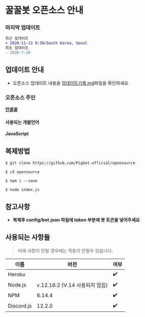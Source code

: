 # 꿀꿀봇 오픈소스 안내

### 마지막 업데이트
```diff
최근 업데이트
+ 2020-11-13 9:30/South Korea, Seoul
최초 업데이트
- 2020-7-20
```

## 업데이트 안내
+ 오픈소스 업데이트 내용을 [업데이트기록.md](업데이트기록.md)파일을 확인하세요

### 오픈소스 주인
**[안꿀꿀](https://github.com/MadeGOD)**

#### 사용되는 개발언어
**JavaScript**

## 복제방법
```
$ git clone https://github.com/Pigbot-official/opensource

$ cd opensource

$ npm i --save

$ node index.js
```
## 참고사항
* **복제후 config/bot.json 파일에 token 부분에 봇 토큰을 넣어주세요**


## 사용되는 사항들
> 아래 사항이 안될 경우에는 작동이 안될수 있읍니다.

| 이름       | 버전                          | 여부           |
| ---------- | ---------------------------- | ----------------|
| Heroku     |                              | ✔️               |
| Node.js    | v.12.16.2 (V.14 사용되지 않음)| ✔️               |
| NPM        | 6.14.4                       | ✔️               |
| Discord.js | 12.2.0                       | ✔️               |

